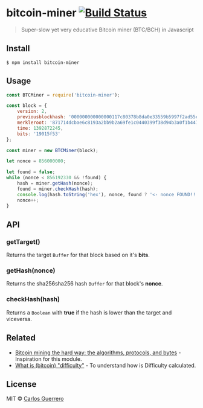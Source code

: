 # bitcoin-miner [![Build Status](https://travis-ci.org/guerrerocarlos/bitcoin-miner.svg?branch=master)](https://travis-ci.org/guerrerocarlos/bitcoin-miner)

> Super-slow yet very educative Bitcoin miner (BTC/BCH) in Javascript

## Install

```
$ npm install bitcoin-miner
```


## Usage

```js
const BTCMiner = require('bitcoin-miner');

const block = {
	version: 2,
	previousblockhash: '000000000000000117c80378b8da0e33559b5997f2ad55e2f7d18ec1975b9717',
	merkleroot: '871714dcbae6c8193a2bb9b2a69fe1c0440399f38d94b3a0f1b447275a29978a',
	time: 1392872245,
	bits: '19015f53'
};

const miner = new BTCMiner(block);

let nonce = 856000000;

let found = false;
while (nonce < 856192330 && !found) {
	hash = miner.getHash(nonce);
	found = miner.checkHash(hash);
	console.log(hash.toString('hex'), nonce, found ? '<- nonce FOUND!!' : '');
	nonce++;
}

```


## API

### getTarget()

Returns the target `Buffer` for that block based on it's **bits**.

### getHash(nonce)

Returns the sha256sha256 hash `Buffer` for that block's **nonce**.

### checkHash(hash)

Returns a `Boolean` with **true** if the hash is lower than the target and viceversa.


## Related

- [Bitcoin mining the hard way: the algorithms, protocols, and bytes](http://www.righto.com/2014/02/bitcoin-mining-hard-way-algorithms.html) - Inspiration for this module.
- [What is (bitcoin) "difficulty"](https://en.bitcoin.it/wiki/Difficulty#What_is_the_formula_for_difficulty) - To understand how is Difficulty calculated.


## License

MIT © [Carlos Guerrero](https://carlosguerrero.com)